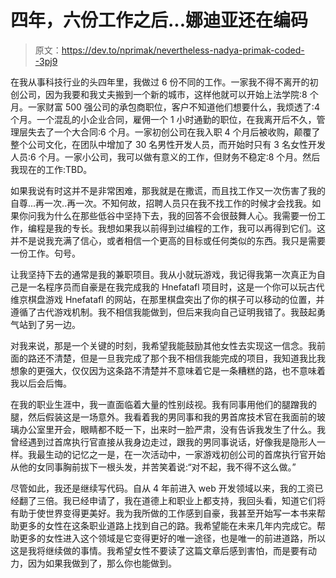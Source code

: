 # 四年，六份工作之后...娜迪亚还在编码

> 原文：<https://dev.to/nprimak/nevertheless-nadya-primak-coded--3pj9>

在我从事科技行业的头四年里，我做过 6 份不同的工作。一家我不得不离开的初创公司，因为我要和我丈夫搬到一个新的城市，这样他就可以开始上法学院:8 个月。一家财富 500 强公司的承包商职位，客户不知道他们想要什么，我烦透了:4 个月。一个混乱的小企业合同，雇佣一个 1 小时通勤的职位，在我离开后不久，管理层失去了一个大合同:6 个月。一家初创公司在我入职 4 个月后被收购，颠覆了整个公司文化，在团队中增加了 30 名男性开发人员，而开始时只有 3 名女性开发人员:6 个月。一家小公司，我可以做有意义的工作，但财务不稳定:8 个月。然后我现在的工作:TBD。

如果我说有时这并不是非常困难，那我就是在撒谎，而且找工作又一次伤害了我的自尊...再一次..再一次。不知何故，招聘人员只在我不找工作的时候才会找我。如果你问我为什么在那些低谷中坚持下去，我的回答不会很鼓舞人心。我需要一份工作，编程是我的专长。我想如果我以前得到过编程的工作，我可以再得到它们。这并不是说我充满了信心，或者相信一个更高的目标或任何类似的东西。我只是需要一份工作。句号。

让我坚持下去的通常是我的兼职项目。我从小就玩游戏，我记得我第一次真正为自己是一名程序员而自豪是在我完成我的 Hnefatafl 项目时，这是一个你可以玩古代维京棋盘游戏 Hnefatafl 的网站，在那里棋盘突出了你的棋子可以移动的位置，并遵循了古代游戏机制。我不相信我能做到，但后来我向自己证明我错了。我鼓起勇气站到了另一边。

对我来说，那是一个关键的时刻，我希望我能鼓励其他女性去实现这一信念。我前面的路还不清楚，但是一旦我完成了那个我不相信我能完成的项目，我知道我比我想象的更强大，仅仅因为这条路不清楚并不意味着它是一条糟糕的路，也不意味着我以后会后悔。

在我的职业生涯中，我一直面临着大量的性别歧视。我有同事用他们的腿蹭我的腿，然后假装这是一场意外。我看着我的男同事和我的男首席技术官在我面前的玻璃办公室里开会，眼睛都不眨一下，出来时一脸严肃，没有告诉我发生了什么。我曾经遇到过首席执行官直接从我身边走过，跟我的男同事说话，好像我是隐形人一样。我最生动的记忆之一是，在一次活动中，一家游戏初创公司的首席执行官开始从他的女同事胸前拔下一根头发，并苦笑着说:“对不起，我不得不这么做。”

尽管如此，我还是继续写代码。自从 4 年前进入 web 开发领域以来，我的工资已经翻了三倍。我已经申请了，我在道德上和职业上都支持，我回头看，知道它们将有助于使世界变得更美好。我为我所做的工作感到自豪，我甚至开始写一本书来帮助更多的女性在这条职业道路上找到自己的路。我希望能在未来几年内完成它。帮助更多的女性进入这个领域是它变得更好的唯一途径，也是唯一的前进道路，所以这是我将继续做的事情。我希望女性不要读了这篇文章后感到害怕，而是要有动力，因为如果我做到了，那么你也能做到。